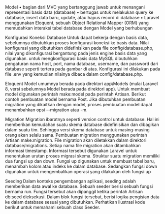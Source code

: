 Model
• bagian dari MVC yang bertanggung jawab untuk menangani representasi basis data 
(database)
• bertugas untuk melakukan query ke database, insert data baru, update, atau hapus record di 
database
• Laravel menggunakan Eloquent, sebuah Object Relational Mapper (ORM) yang 
memudahkan interaksi tabel database dengan Model yang berhubungan

Konfigurasi Koneksi Database 
Untuk dapat bekerja dengan basis data, sebelumnya dibutuhkan proses konfigurasi koneksi ke 
basis data. Nilai konfigurasi yang dibutuhkan didefinisikan pada file config/database.php, 
nilai yang dikonfigurasi bergantung pada jenis engine basis data yang digunakan.  untuk mengkonfigurasi basis data MySQL dibutuhkan pengaturan nama host, port, 
nama database, username, dan password dari database seperti tertera pada gambar di atas. 
Konfigurasi ini dilakukan pada file .env yang kemudian nilainya dibaca dalam 
config/database.php. 

Eloquent 
Model umumnya berada pada direktori app\Models (mulai Laravel 8, versi sebelumnya Model 
berada pada direktori app). Untuk membuat model digunakan perintah make:model pada perintah 
Artisan. Berikut contoh pembuatan model bernama Post. 
Jika dibutuhkan pembuatan migration yang dikaitkan dengan model, proses pembuatan model 
dapat menambahkan opsi --migration atau -m. 

Migration 
Migration ibaratnya seperti version control untuk database. Hal ini memberikan kemudahan suatu 
skema database didefinisikan dan dibagikan dalam suatu tim. Sehingga versi skema database 
untuk masing-masing orang akan selalu sama. 
Pembuatan migration menggunakan perintah Artisan make:migration. File migration akan 
diletakkan dalam direktori database/migrations. Setiap nama file migration akan ditambahkan 
informasi timestamp. Informasi tersebut digunakan Laravel untuk menentukan urutan proses 
migrasi skema.
Struktur suatu migration memiliki dua fungsi up dan down. Fungsi up digunakan untuk membuat 
tabel baru, menambah kolom atau indeks ke dalam database. Sedangkan fungsi down digunakan 
untuk mengembalikan operasi yang dilakukan oleh fungsi up

Seeding 
Dalam konteks pengembangan aplikasi, seeding adalah memberikan data awal ke database. 
Sebuah seeder berisi sebuah fungsi bernama run. Fungsi tersebut akan dipanggil ketika perintah 
Artisan db:seed dieksekusi. Dalam blok fungsi tersebut, berisi logika pengisian data ke dalam 
database sesuai yang dibutuhkan. Perhatikan ilustrasi kode berikut untuk memahami sebuah 
class Seeder.
